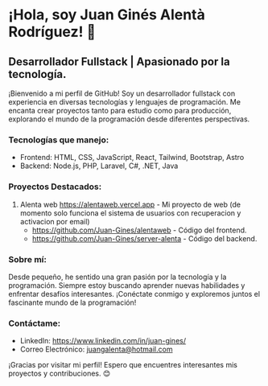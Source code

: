 # ¡Hola, soy Juan Ginés Alentà Rodríguez! 👋

## Desarrollador Fullstack | Apasionado por la tecnología.

¡Bienvenido a mi perfil de GitHub! Soy un desarrollador fullstack con experiencia en diversas tecnologías y lenguajes de programación. Me encanta crear proyectos tanto para estudio como para producción, explorando el mundo de la programación desde diferentes perspectivas.

### Tecnologías que manejo:

- Frontend: HTML, CSS, JavaScript, React, Tailwind, Bootstrap, Astro 
- Backend: Node.js, PHP, Laravel, C#, .NET, Java

### Proyectos Destacados:

1. Alenta web https://alentaweb.vercel.app - Mi proyecto de web (de momento solo funciona el sistema de usuarios con recuperacion y activacion por email)
      - https://github.com/Juan-Gines/alentaweb - Código del frontend.
      - https://github.com/Juan-Gines/server-alenta - Código del backend. 

### Sobre mí:

Desde pequeño, he sentido una gran pasión por la tecnología y la programación. Siempre estoy buscando aprender nuevas habilidades y enfrentar desafíos interesantes. ¡Conéctate conmigo y exploremos juntos el fascinante mundo de la programación!

### Contáctame:

- LinkedIn: https://www.linkedin.com/in/juan-gines/
- Correo Electrónico: juangalenta@hotmail.com

¡Gracias por visitar mi perfil! Espero que encuentres interesantes mis proyectos y contribuciones. 😊
